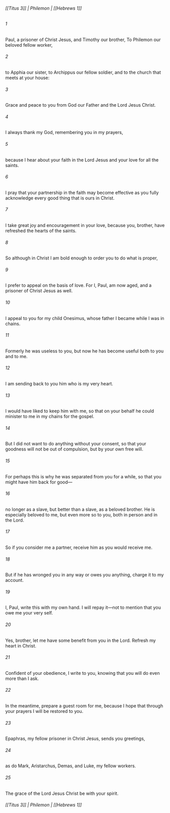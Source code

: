 ###### [[Titus 3]] | Philemon | [[Hebrews 1]]

###### 1
Paul, a prisoner of Christ Jesus, and Timothy our brother, To Philemon our beloved fellow worker,
###### 2
to Apphia our sister, to Archippus our fellow soldier, and to the church that meets at your house:
###### 3
Grace and peace to you from God our Father and the Lord Jesus Christ.
###### 4
I always thank my God, remembering you in my prayers,
###### 5
because I hear about your faith in the Lord Jesus and your love for all the saints.
###### 6
I pray that your partnership in the faith may become effective as you fully acknowledge every good thing that is ours in Christ.
###### 7
I take great joy and encouragement in your love, because you, brother, have refreshed the hearts of the saints.
###### 8
So although in Christ I am bold enough to order you to do what is proper,
###### 9
I prefer to appeal on the basis of love. For I, Paul, am now aged, and a prisoner of Christ Jesus as well.
###### 10
I appeal to you for my child Onesimus, whose father I became while I was in chains.
###### 11
Formerly he was useless to you, but now he has become useful both to you and to me.
###### 12
I am sending back to you him who is my very heart.
###### 13
I would have liked to keep him with me, so that on your behalf he could minister to me in my chains for the gospel.
###### 14
But I did not want to do anything without your consent, so that your goodness will not be out of compulsion, but by your own free will.
###### 15
For perhaps this is why he was separated from you for a while, so that you might have him back for good—
###### 16
no longer as a slave, but better than a slave, as a beloved brother. He is especially beloved to me, but even more so to you, both in person and in the Lord.
###### 17
So if you consider me a partner, receive him as you would receive me.
###### 18
But if he has wronged you in any way or owes you anything, charge it to my account.
###### 19
I, Paul, write this with my own hand. I will repay it—not to mention that you owe me your very self.
###### 20
Yes, brother, let me have some benefit from you in the Lord. Refresh my heart in Christ.
###### 21
Confident of your obedience, I write to you, knowing that you will do even more than I ask.
###### 22
In the meantime, prepare a guest room for me, because I hope that through your prayers I will be restored to you.
###### 23
Epaphras, my fellow prisoner in Christ Jesus, sends you greetings,
###### 24
as do Mark, Aristarchus, Demas, and Luke, my fellow workers.
###### 25
The grace of the Lord Jesus Christ be with your spirit.

###### [[Titus 3]] | Philemon | [[Hebrews 1]]
